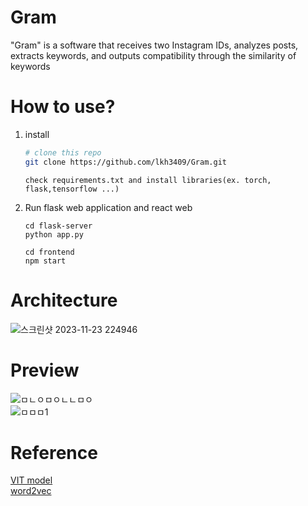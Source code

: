 # Gram
"Gram" is a software that receives two Instagram IDs, analyzes posts, extracts keywords, and outputs compatibility through the similarity of keywords

# How to use?
1. install
   ```bash
   # clone this repo
   git clone https://github.com/lkh3409/Gram.git  
   ```
   ```
   check requirements.txt and install libraries(ex. torch, flask,tensorflow ...)
   ```
2. Run flask web application and react web
   ```shell
   cd flask-server
   python app.py
   ```
    ```shell
   cd frontend
   npm start
   ```
# Architecture
![스크린샷 2023-11-23 224946](https://github.com/lkh3409/Gram/assets/67497047/f337dba2-46ff-47d8-946b-27b61e8b494f)</br>
# Preview
![ㅁㄴㅇㅁㅇㄴㄴㅁㅇ](https://github.com/lkh3409/Gram/assets/67497047/f8b8cea8-253f-455d-b0bb-03dd0e8b82d8)</br>
![ㅁㅁㅁ1](https://github.com/lkh3409/Gram/assets/67497047/24d055f3-3bee-43d6-989f-3a32544828aa)</br>


# Reference
[VIT model](https://huggingface.co/google/vit-base-patch16-224)</br>
[word2vec](https://www.kaggle.com/models/google/wiki-words/frameworks/tensorFlow2/variations/500-with-normalization/versions/1?tfhub-redirect=true)</br>



